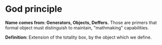 # God principle

**Name comes from: Generators, Objects, Deffers.** Those are primers that formal object must distinguish to maintain, "mathmaking" capabilities.

**Definition:** Extension of the totality box, by the object which we define.&#x20;
